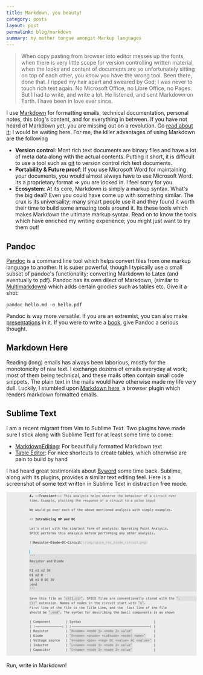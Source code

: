 ```yaml
---
title: Markdown, you beauty!
category: posts
layout: post
permalink: blog/markdown
summary: my mother tongue amongst Markup languages
---
```


> When copy pasting from browser into editor messes up the fonts, when there is very little scope for version controlling written material, when the looks and content of documents are so unfortunately sitting on top of each other, you know you have the wrong tool. Been there, done that. I ripped my hair apart and sweared by God; I was never to touch rich text again. No Microsoft Office, no Libre Office, no Pages. But I had to write, and write a lot. He listened, and sent Markdown on Earth. I have been in love ever since.

I use [Markdown](http://daringfireball.net/projects/markdown/) for formatting emails, technical documentation, personal notes, this blog's content, and for everything in between. If you have not heard of Markdown yet, you are missing out on a revolution. Go [read about it](http://readwrite.com/2012/04/17/why-you-need-to-learn-markdown); I would be waiting here. For me, the killer advantages of using Markdown are the following

- **Version control**: Most rich text documents are binary files and have a lot of meta data along with the actual contents. Putting it short, it is difficult to use a tool such as [git](http://git-scm.com/) to version control rich text documents.
- **Portability & Future proof**: If you use Microsoft Word for maintaining your documents, you would almost always have to use Microsoft Word. Its a proprietary format => you are locked in. I feel sorry for you.
- **Ecosystem**: At its core, Markdown is simply a markup syntax. What's the big deal? Even you could have come up with something similar. The crux is its universality; many smart people use it and they found it worth their time to build some amazing tools around it. Its these tools which makes Markdown the ultimate markup syntax. Read on to know the tools which have enriched my writing experience; you might just want to try them out!

## Pandoc

[Pandoc](http://johnmacfarlane.net/pandoc/) is a command line tool which helps convert files from one markup language to another. It is super powerful, though I typically use a small subset of pandoc's functionality: converting Markdown to Latex (and eventually to pdf). Pandoc has its own dilect of Markdown, (similar to [Multimarkdown](http://fletcherpenney.net/multimarkdown/)) which adds certain goodies such as tables etc. Give it a shot:

```console
pandoc hello.md -o hello.pdf
```

Pandoc is way more versatile. If you are an extremist, you can also make [presentations](http://johnmacfarlane.net/pandoc/demo/example9/producing-slide-shows-with-pandoc.html) in it. If you were to write a [book](http://johnmacfarlane.net/pandoc/epub.html), give Pandoc a serious thought.

## Markdown Here

Reading (long) emails has always been laborious, mostly for the monotonicity of raw text. I exchange dozens of emails everyday at work; most of them being technical, and these mails often contain small code snippets. The plain text in the mails would have otherwise made my life very dull. Luckily, I stumbled upon [Markdown here](http://markdown-here.com/), a browser plugin which renders markdown formatted emails.

## Sublime Text

I am a recent migrant from Vim to Sublime Text. Two plugins have made sure I stick along with Sublime Text for at least some time to come:

- [MarkdownEditing](https://sublime.wbond.net/packages/MarkdownEditing): For beautifully formatted Markdown text
- [Table Editor](https://github.com/vkocubinsky/SublimeTableEditor): For nice shortcuts to create tables, which otherwise are pain to build by hand

I had heard great testimonials about [Byword](http://bywordapp.com/) some time back. Sublime, along with its plugins, provides a similar text editing feel. Here is a screenshot of some text written in Sublime Text in distraction free mode.

![Sublime Screenshot](/img/sublime-screenshot.png)

Run, write in Markdown!


